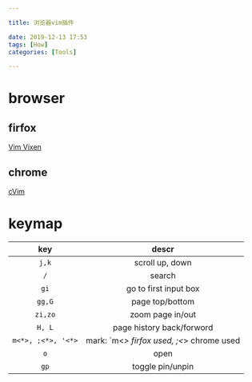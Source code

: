 ```yaml
---

title: 浏览器vim插件

date: 2019-12-13 17:53
tags: [How]
categories: [Tools]

---
```


<!-- more -->

# browser

## firfox

[Vim Vixen](https://addons.mozilla.org/en-US/firefox/addon/vim-vixen/?src=search)

## chrome

[cVim](https://chrome.google.com/webstore/detail/cvim/ihlenndgcmojhcghmfjfneahoeklbjjh)

# keymap

| key | descr |
|:---: | :---: |
| `j,k` | scroll up, down |
| `/` | search |
| `gi` | go to first input box |
| `gg,G` | page top/bottom |
| `zi,zo` | zoom page in/out |
| `H, L` | page history back/forword |
| `m<*>, ;<*>, '<*>` | mark: `m<*> firfox used, ;<*> chrome used |
| `o` | open |
| `gp` | toggle pin/unpin |

